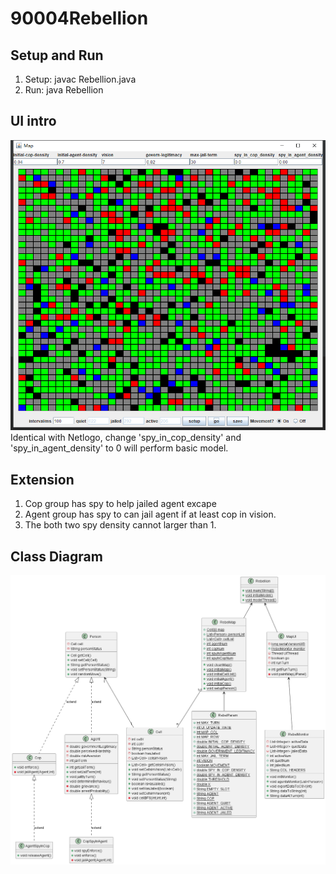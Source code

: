 # 90004Rebellion
## Setup and Run
1. Setup: javac Rebellion.java </br>
2. Run:   java Rebellion
## UI intro
![image](https://github.com/moneynull/90004Rebellion/blob/main/UI.png) </br>
Identical with Netlogo, change 'spy_in_cop_density' and 'spy_in_agent_density' to 0 will perform basic model.
## Extension
1. Cop group has spy to help jailed agent excape
2. Agent group has spy to can jail agent if at least cop in vision.
3. The both two spy density cannot larger than 1.
## Class Diagram
![image](https://github.com/moneynull/90004Rebellion/blob/main/rebelDiagram.png)
